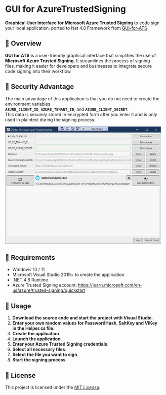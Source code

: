 # GUI for AzureTrustedSigning

**Graphical User Interface for Microsoft Azure Trusted Signing** to code sign your local application, ported to Net 4.8 Framework from [GUI-for-ATS](https://github.com/codenia/GUI-for-ATS)

## 📌 Overview
**GUI for ATS** is a user-friendly graphical interface that simplifies the use of **Microsoft Azure Trusted Signing**. It streamlines the process of signing files, making it easier for developers and businesses to integrate secure code signing into their workflow.

## 🔐 Security Advantage
The main advantage of this application is that you do not need to create the environment variables  
**`AZURE_CLIENT_ID`**, **`AZURE_TENANT_ID`**, and **`AZURE_CLIENT_SECRET`**.  
This data is securely stored in encrypted form after you enter it and is only used in plaintext during the signing process.

![GUI Screenshot](Screenshot%20GUI%20for%20ATS.jpg)

## 🔧 Requirements
- Windows 10 / 11
- Microsoft Visual Studio 2019+ to create the application
- .NET 4.8 Runtime
- Azure Trusted Signing account: https://learn.microsoft.com/en-us/azure/trusted-signing/quickstart

## 🚀 Usage
1. **Download the source code and start the project with Visual Studio**.
2. **Enter your own random values for PasswordHash, SaltKey and VIKey in the Helper.cs file**.
3. **Create the application**.
4. **Launch the application**.
5. **Enter your Azure Trusted Signing credentials**.
6. **Select all necessary files**.
7. **Select the file you want to sign**.
8. **Start the signing process**.

## 📝 License
This project is licensed under the [MIT License](LICENSE).


